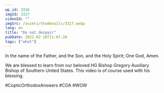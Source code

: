 ```yaml
---
wp_id: 3316
imgId: 3317
videoId: ""
imgSrc: /assets/thumbnails/3317.webp
lang: en
title: "Do not despair"
pubDate: 2022-02-18T11:07:20
tags: ["whut"]
---
```


<!-- page: 6 -->

<p>In the name of the Father, and the Son, and the Holy Spirit; One God, Amen.</p>
<p>We are blessed to learn from our beloved HG Bishop Gregory Auxiliary Bishop of Southern United States. This video is of course used with his blessing.</p>
<p>#CopticOrthodoxAnswers #COA #WOW</p>
